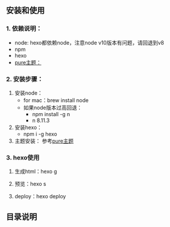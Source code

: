 ## 安装和使用

### 1. 依赖说明：
- node: hexo都依赖node，注意node v10版本有问题，请回退到v8
- npm
- hexo
- [pure主题：](https://blog.cofess.com/2017/11/01/hexo-blog-theme-pure-usage-description.html)

### 2. 安装步骤：

1. 安装node：
    - for mac：brew install node
    - 如果node版本过高回退：
        - npm install -g n
        - n 8.11.3
2. 安装hexo：
    - npm i -g hexo
3. 主题安装：
    参考[pure主题](https://blog.cofess.com/2017/11/01/hexo-blog-theme-pure-usage-description.html)

### 3. hexo使用

1. 生成html：hexo g

2. 预览：hexo s

3. deploy：hexo deploy

## 目录说明

##